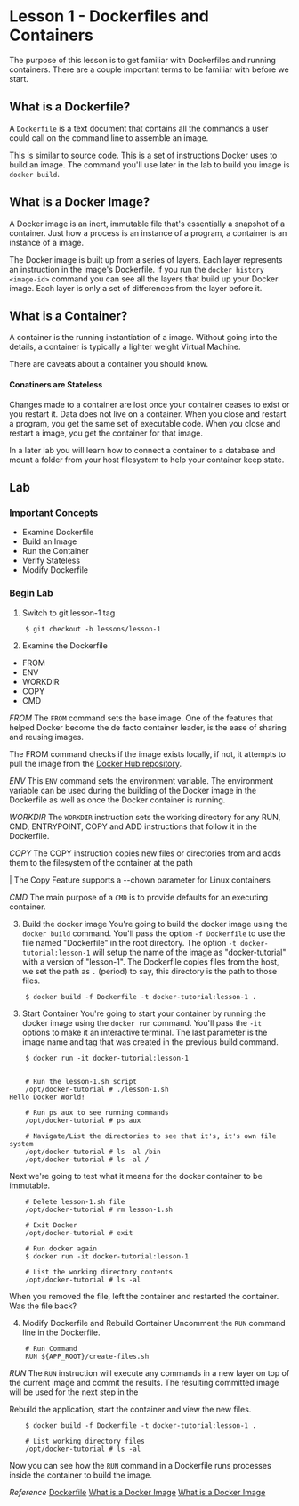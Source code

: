 # Lesson 1 - Dockerfiles and Containers
The purpose of this lesson is to get familiar with Dockerfiles and running containers. There are a couple important terms to be familiar with before we start.

## What is a Dockerfile?
A `Dockerfile` is a text document that contains all the commands a user could call on the command line to assemble an image. 

This is similar to source code. This is a set of instructions Docker uses to build an image. The command you'll use later in the lab to build you image is `docker build`.

## What is a Docker Image?
A Docker image is an inert, immutable file that's essentially a snapshot of a container. Just how a process is an instance of a program, a container is an instance of a image.

The Docker image is built up from a  series of layers. Each layer represents an instruction in the image's Dockerfile. If you run the `docker history <image-id>` command you can see all the layers that build up your Docker image. Each layer is only a set of differences from the layer before it.


## What is a Container?
A container is the running instantiation of a image. Without going into the details, a container is typically a lighter weight Virtual Machine. 

There are caveats about a container you should know.

#### Conatiners are Stateless
Changes made to a container are lost once your container ceases to exist or you restart it. Data does not live on a container. When you close and restart a program, you get the same set of executable code. When you close and restart a image, you get the container for that image.

In a later lab you will learn how to connect a container to a database and mount a folder from your host filesystem to help your container keep state.


## Lab
### Important Concepts 
 - Examine Dockerfile
 - Build an Image
 - Run the Container
 - Verify Stateless
 - Modify Dockerfile

### Begin Lab

1. Switch to git lesson-1 tag
```
	$ git checkout -b lessons/lesson-1
```

2. Examine the Dockerfile

 - FROM
 - ENV
 - WORKDIR
 - COPY
 - CMD

*FROM*
The `FROM` command sets the base image. One of the features that helped Docker become the de facto container leader, is the ease of sharing and reusing images. 

The FROM command checks if the image exists locally, if not, it attempts to pull the image from the [Docker Hub repository](https://docs.docker.com/docker-hub/). 

*ENV*
This `ENV` command sets the environment variable. The environment variable can be used during the building of the Docker image in the Dockerfile as well as once the Docker container is running.

*WORKDIR*
The `WORKDIR` instruction sets the working directory for any RUN, CMD, ENTRYPOINT, COPY and ADD instructions that follow it in the Dockerfile.

*COPY*
The COPY instruction copies new files or directories from <src> and adds them to the filesystem of the container at the path <dest>

|	The Copy Feature supports a --chown parameter for Linux containers


*CMD*
The main purpose of a `CMD` is to provide defaults for an executing container.


3. Build the docker image
You're going to build the docker image using the `docker build` command. You'll pass the option `-f Dockerfile` to use the file named "Dockerfile" in the root directory. The option `-t docker-tutorial:lesson-1` will setup the name of the image as "docker-tutorial" with a version of "lesson-1". The Dockerfile copies files from the host, we set the path as `.` (period) to say, this directory is the path to those files.


```
	$ docker build -f Dockerfile -t docker-tutorial:lesson-1 .

```



3. Start Container
You're going to start your container by running the docker image using the `docker run` command. You'll pass the `-it` options to make it an interactive terminal. The last parameter is the image name and tag that was created in the previous build command.



```
	$ docker run -it docker-tutorial:lesson-1 


	# Run the lesson-1.sh script
	/opt/docker-tutorial # ./lesson-1.sh 
Hello Docker World!

	# Run ps aux to see running commands
	/opt/docker-tutorial # ps aux

	# Navigate/List the directories to see that it's, it's own file system
	/opt/docker-tutorial # ls -al /bin
	/opt/docker-tutorial # ls -al /
```

Next we're going to test what it means for the docker container to be immutable.

```
	# Delete lesson-1.sh file
	/opt/docker-tutorial # rm lesson-1.sh

	# Exit Docker
	/opt/docker-tutorial # exit

	# Run docker again
	$ docker run -it docker-tutorial:lesson-1 

	# List the working directory contents
	/opt/docker-tutorial # ls -al
```

When you removed the file, left the container and restarted the container. Was the file back?



4. Modify Dockerfile and Rebuild Container
Uncomment the `RUN` command line in the Dockerfile.


```
	# Run Command
	RUN ${APP_ROOT}/create-files.sh

```

*RUN*
The `RUN` instruction will execute any commands in a new layer on top of the current image and commit the results. The resulting committed image will be used for the next step in the 

Rebuild the application, start the container and view the new files.


```
	$ docker build -f Dockerfile -t docker-tutorial:lesson-1 .

	# List working directory files
	/opt/docker-tutorial # ls -al
```

Now you can see how the `RUN` command in a Dockerfile runs processes inside the container to build the image.

*Reference*
[Dockerfile](https://docs.docker.com/engine/reference/builder/)
[What is a Docker Image](https://stackoverflow.com/a/26960888/1122077)
[What is a Docker Image](https://docs.docker.com/v17.09/engine/userguide/storagedriver/imagesandcontainers/)

